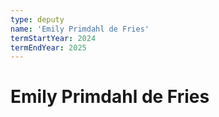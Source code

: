 ```yaml
---
type: deputy
name: 'Emily Primdahl de Fries'
termStartYear: 2024
termEndYear: 2025
---
```


# Emily Primdahl de Fries